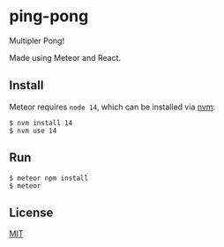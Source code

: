 # ping-pong

Multipler Pong!

Made using Meteor and React.

## Install

Meteor requires `node 14`, which can be installed via [nvm](https://github.com/nvm-sh/nvm):

```
$ nvm install 14
$ nvm use 14
```

## Run

```
$ meteor npm install
$ meteor
```

## License
[MIT](/LICENSE)